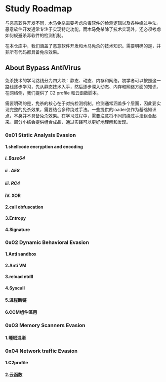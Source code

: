# Study Roadmap

与恶意软件开发不同，木马免杀需要考虑杀毒软件的检测逻辑以及各种绕过手法。恶意软件开发通常专注于实现特定功能，而木马免杀除了技术实现外，还必须考虑如何规避杀毒软件的检测机制。

在本仓库中，我们涵盖了恶意软件开发和木马免杀的技术知识。需要明确的是，并非所有代码都具备免杀效果。

## About Bypass AntiVirus

免杀技术的学习路线分为四大块：静态、动态、内存和网络。初学者可以按照这一路线逐步学习，先从静态技术入手，然后逐步深入动态、内存和网络方面的知识。在网络侧，我们提供了 C2 profile 和云函数脚本。

需要明确的是，免杀的核心在于对抗检测机制。检测通常涵盖多个层面，因此要实现完整的免杀效果，需要结合多种绕过手法。一些提供的loader仅作为基础知识点，本身并不具备免杀效果。在学习过程中，需要注意将不同的绕过手法组合起来。部分小结会提供组合成品，通过实践可以更好地理解和发现。

### 0x01 Static Analysis Evasion

#### 1.shellcode encryption and encoding

##### i. Base64

##### ii . AES

##### iii. RC4

**iV. XOR**

#### 2.call obfuscation

#### 3.Entropy

#### 4.Signature



### 0x02 Dynamic Behavioral Evasion

#### **1.Anti sandbox**

#### **2.Anti VM**

#### **3.reload ntdll**

#### **4.Syscall**

#### **5.进程断链**

#### 6.COM组件滥用



### 0x03 Memory Scanners Evasion

#### **1.睡眠混淆**



### 0x04 Network traffic Evasion

#### 1.C2profile



#### 2.云函数



